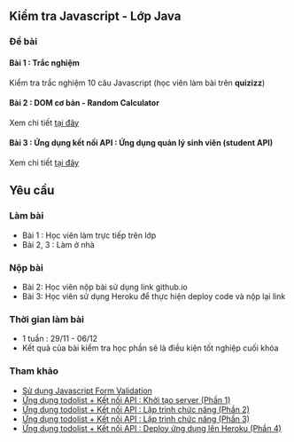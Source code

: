 ## Kiểm tra Javascript - Lớp Java

### Đề bài

#### Bài 1 : Trắc nghiệm

Kiểm tra trắc nghiệm 10 câu Javascript (học viên làm bài trên **quizizz**)

#### Bài 2 : DOM cơ bản - Random Calculator

Xem chi tiết [tại đây](./test02-random-calculator/README.md)

#### Bài 3 : Ứng dụng kết nối API : Ứng dụng quản lý sinh viên (student API)

Xem chi tiết [tại đây](./test03-student-api/README.md)

## Yêu cầu

### Làm bài

-   Bài 1 : Học viên làm trực tiếp trên lớp
-   Bài 2, 3 : Làm ở nhà

### Nộp bài

-   Bài 2: Học viên nộp bài sử dụng link github.io
-   Bài 3: Học viên sử dụng Heroku để thực hiện deploy code và nộp lại link

### Thời gian làm bài

-   1 tuần : 29/11 - 06/12
-   Kết quả của bài kiểm tra học phần sẽ là điều kiện tốt nghiệp cuối khóa

### Tham khảo

-   [Sử dụng Javascript Form Validation](https://techmaster.vn/posts/36518/su-dung-javascript-form-validation)
-   [Ứng dụng todolist + Kết nối API : Khởi tạo server (Phần 1)](https://techmaster.vn/posts/36848/ung-dung-todolist-ket-noi-api-khoi-tao-server-phan-1)
-   [Ứng dụng todolist + Kết nối API : Lập trình chức năng (Phần 2)](https://techmaster.vn/posts/36849/ung-dung-todolist-ket-noi-api-lap-trinh-chuc-nang-phan-2)
-   [Ứng dụng todolist + Kết nối API : Lập trình chức năng (Phần 3)](https://techmaster.vn/posts/36861/ung-dung-todolist-ket-noi-api-lap-trinh-chuc-nang-phan-3)
-   [Ứng dụng todolist + Kết nối API : Deploy ứng dụng lên Heroku (Phần 4)](https://techmaster.vn/posts/36850/ung-dung-todolist-ket-noi-api-deploy-ung-dung-len-heroku-phan-4)
